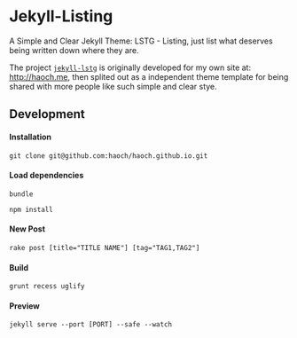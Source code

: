 Jekyll-Listing
==============

A Simple and Clear Jekyll Theme: LSTG - Listing, just list what deserves being written down where they are.

The project [`jekyll-lstg`](https://github.com/haoch/jekyll-lstg) is originally developed for my own site at: <http://haoch.me>, then splited out as a independent theme template for being shared with more people like such simple and clear stye.

Development
-----------

#### Installation
  
    git clone git@github.com:haoch/haoch.github.io.git
  
#### Load dependencies

    bundle
  
    npm install
  
#### New Post

    rake post [title="TITLE NAME"] [tag="TAG1,TAG2"]

#### Build
  
    grunt recess uglify
  
#### Preview

    jekyll serve --port [PORT] --safe --watch
